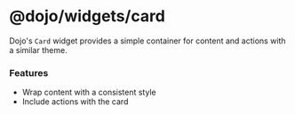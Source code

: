 # @dojo/widgets/card

Dojo's `Card` widget provides a simple container for content and actions with a similar theme.

### Features

- Wrap content with a consistent style
- Include actions with the card
